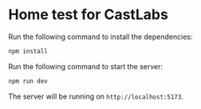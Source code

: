 # Home test for CastLabs

Run the following command to install the dependencies:
```bash
npm install
```

Run the following command to start the server:
```bash
npm run dev
```

The server will be running on `http://localhost:5173`.


